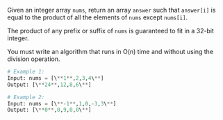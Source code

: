 Given an integer array `nums`, return an array `answer` such that `answer[i]` is equal to the product of all the elements of `nums` except `nums[i]`.

The product of any prefix or suffix of `nums` is guaranteed to fit in a 32-bit integer.

You must write an algorithm that runs in O(n) time and without using the division operation.

```python
# Example 1:
Input: nums = [\**1**,2,3,4\**]
Output: [\**24**,12,8,6\**]

# Example 2:
Input: nums = [\**-1**,1,0,-3,3\**]
Output: [\**0**,0,9,0,0\**]
